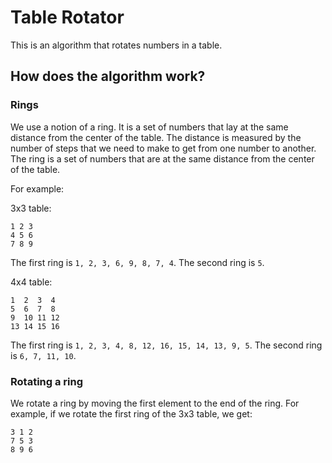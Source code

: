 # Table Rotator

This is an algorithm that rotates numbers in a table.

## How does the algorithm work?

### Rings 

We use a notion of a ring. It is a set of numbers that lay at the same distance from the center of the table. The distance is measured by the number of steps that we need to make to get from one number to another. The ring is a set of numbers that are at the same distance from the center of the table.

For example:

3x3 table:
```
1 2 3
4 5 6
7 8 9
```

The first ring is `1, 2, 3, 6, 9, 8, 7, 4`. The second ring is `5`.

4x4 table:
```
1  2  3  4
5  6  7  8
9  10 11 12
13 14 15 16
```

The first ring is `1, 2, 3, 4, 8, 12, 16, 15, 14, 13, 9, 5`. The second ring is `6, 7, 11, 10`.


### Rotating a ring

We rotate a ring by moving the first element to the end of the ring. For example, if we rotate the first ring of the 3x3 table, we get:

```
3 1 2
7 5 3
8 9 6
```

